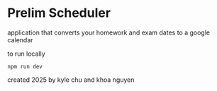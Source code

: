 # Prelim Scheduler 
 
application that converts your homework and exam dates to a google calendar

to run locally

```
npm run dev
```

created 2025 by kyle chu and khoa nguyen
